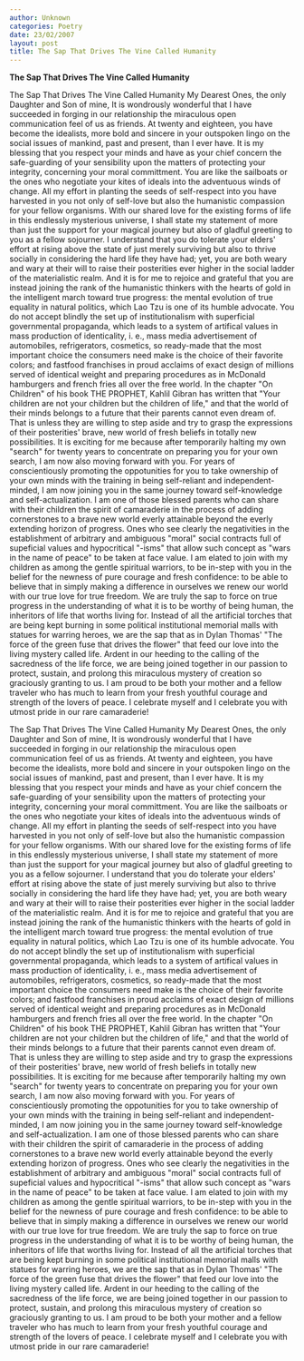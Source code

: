 ```yaml
---
author: Unknown
categories: Poetry
date: 23/02/2007
layout: post
title: The Sap That Drives The Vine Called Humanity
---
```


**The Sap That Drives The Vine Called Humanity**

The Sap That Drives The Vine Called Humanity
My Dearest Ones, the only Daughter and Son of mine,
     It is wondrously wonderful that I have succeeded in forging in our relationship the miraculous open communication feel of us as friends.  At twenty and eighteen, you have become the idealists, more bold and sincere in your outspoken lingo on the social issues of mankind, past and present, than I ever have.  It is my blessing that you respect your minds and have as your chief concern the safe-guarding of your sensibility upon the matters of protecting your integrity, concerning your moral committment.  You are like the sailboats or the ones who negotiate your kites of ideals into the adventuous winds of change.  All my effort in planting the seeds of self-respect into you have harvested in you not only of self-love but also the humanistic compassion for your fellow organisms.  With our shared love for the existing forms of life in this endlessly mysterious universe, I shall state my statement of more than just the support for your magical journey but also of gladful greeting to you as a fellow sojourner.
     I understand that you do tolerate your elders' effort at rising above the state of just merely surviving but also to thrive socially in considering the hard life they have had;  yet, you are both weary and wary at their will to raise their posterities ever higher in the social ladder of the materialistic realm.  And it is for me to rejoice and grateful that you are instead joining the rank of the humanistic thinkers with the hearts of gold in the intelligent march toward true progress: the mental evolution of true equality in natural politics, which Lao Tzu is one of its humble advocate.  You do not accept blindly the set up of  institutionalism with superficial governmental propaganda, which leads to a system of artifical values in mass production of identicality, i. e., mass media advertisement of automobiles, refrigerators, cosmetics, so ready-made that the most important choice the consumers need make is the choice of their favorite colors;  and fastfood franchises in proud acclaims of exact design of millions served of identical weight and preparing procedures as in McDonald hamburgers and french fries all over the free world.
     In the chapter "On Children" of  his book THE PROPHET, Kahlil Gibran has written that "Your children are not your children but the children of life," and that the world of their minds belongs to a future that their parents cannot even dream of.  That is unless they are willing to step aside and try to grasp the expressions of their posterities' brave, new world of fresh beliefs in totally new possibilities.
     It is exciting for me because after temporarily halting my own "search" for twenty years to concentrate on preparing you for your own search,  I am now also moving forward with you.  For years of conscientiously promoting the oppotunities for you to take ownership of your own minds with the training in being self-reliant and independent-minded, I am now joining you in the same journey toward self-knowledge and self-actualization.  I am one of those blessed parents who can share with their children the spirit of camaraderie in the process of adding cornerstones to a brave new world everly attainable beyond the everly extending horizon of progress.  Ones who see clearly the negativities in the establishment of arbitrary and ambiguous "moral" social contracts full of supeficial values and hypocritical "-isms" that allow such concept as "wars in the name of peace" to be taken at face value.
     I am elated to join with my children as among the gentle spiritual warriors, to be in-step with you in the belief for the newness of pure courage and fresh confidence: to be able to believe that in simply making a difference in ourselves we renew our world with our true love for true freedom.  We are truly the sap to force on true progress in the understanding of what it is to be worthy of being human, the inheritors of life that worths living for.  Instead of all the artificial torches that are being kept burning in some political institutional memorial malls with statues for warring heroes, we are the sap that as in Dylan Thomas' "The force of the green fuse that drives the flower" that feed our love into the living mystery called life.  Ardent in our heeding to the calling of the sacredness of the life force, we are being joined together in our passion to protect, sustain, and prolong this miraculous mystery of creation so graciously granting to us.  I am proud to be both your mother and a fellow traveler who has much to learn from your fresh youthful courage and strength of the lovers of peace.  I celebrate myself and I celebrate you with utmost pride in our rare camaraderie!

The Sap That Drives The Vine Called Humanity
My Dearest Ones, the only Daughter and Son of mine,
     It is wondrously wonderful that I have succeeded in forging in our relationship the miraculous open communication feel of us as friends.  At twenty and eighteen, you have become the idealists, more bold and sincere in your outspoken lingo on the social issues of mankind, past and present, than I ever have.  It is my blessing that you respect your minds and have as your chief concern the safe-guarding of your sensibility upon the matters of protecting your integrity, concerning your moral committment.  You are like the sailboats or the ones who negotiate your kites of ideals into the adventuous winds of change.  All my effort in planting the seeds of self-respect into you have harvested in you not only of self-love but also the humanistic compassion for your fellow organisms.  With our shared love for the existing forms of life in this endlessly mysterious universe, I shall state my statement of more than just the support for your magical journey but also of gladful greeting to you as a fellow sojourner.
     I understand that you do tolerate your elders' effort at rising above the state of just merely surviving but also to thrive socially in considering the hard life they have had;  yet, you are both weary and wary at their will to raise their posterities ever higher in the social ladder of the materialistic realm.  And it is for me to rejoice and grateful that you are instead joining the rank of the humanistic thinkers with the hearts of gold in the intelligent march toward true progress: the mental evolution of true equality in natural politics, which Lao Tzu is one of its humble advocate.  You do not accept blindly the set up of  institutionalism with superficial governmental propaganda, which leads to a system of artifical values in mass production of identicality, i. e., mass media advertisement of automobiles, refrigerators, cosmetics, so ready-made that the most important choice the consumers need make is the choice of their favorite colors;  and fastfood franchises in proud acclaims of exact design of millions served of identical weight and preparing procedures as in McDonald hamburgers and french fries all over the free world.
     In the chapter "On Children" of  his book THE PROPHET, Kahlil Gibran has written that "Your children are not your children but the children of life," and that the world of their minds belongs to a future that their parents cannot even dream of.  That is unless they are willing to step aside and try to grasp the expressions of their posterities' brave, new world of fresh beliefs in totally new possibilities.
     It is exciting for me because after temporarily halting my own "search" for twenty years to concentrate on preparing you for your own search,  I am now also moving forward with you.  For years of conscientiously promoting the oppotunities for you to take ownership of your own minds with the training in being self-reliant and independent-minded, I am now joining you in the same journey toward self-knowledge and self-actualization.  I am one of those blessed parents who can share with their children the spirit of camaraderie in the process of adding cornerstones to a brave new world everly attainable beyond the everly extending horizon of progress.  Ones who see clearly the negativities in the establishment of arbitrary and ambiguous "moral" social contracts full of supeficial values and hypocritical "-isms" that allow such concept as "wars in the name of peace" to be taken at face value.
     I am elated to join with my children as among the gentle spiritual warriors, to be in-step with you in the belief for the newness of pure courage and fresh confidence: to be able to believe that in simply making a difference in ourselves we renew our world with our true love for true freedom.  We are truly the sap to force on true progress in the understanding of what it is to be worthy of being human, the inheritors of life that worths living for.  Instead of all the artificial torches that are being kept burning in some political institutional memorial malls with statues for warring heroes, we are the sap that as in Dylan Thomas' "The force of the green fuse that drives the flower" that feed our love into the living mystery called life.  Ardent in our heeding to the calling of the sacredness of the life force, we are being joined together in our passion to protect, sustain, and prolong this miraculous mystery of creation so graciously granting to us.  I am proud to be both your mother and a fellow traveler who has much to learn from your fresh youthful courage and strength of the lovers of peace.  I celebrate myself and I celebrate you with utmost pride in our rare camaraderie!
